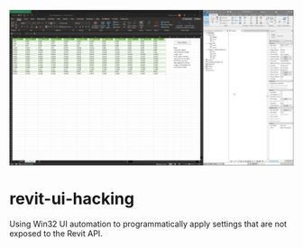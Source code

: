 ![](https://github.com/jaredholloway94/revit-ui-hacking/blob/main/RevitUiHacking.gif)

# revit-ui-hacking
Using Win32 UI automation to programmatically apply settings that are not exposed to the Revit API.
